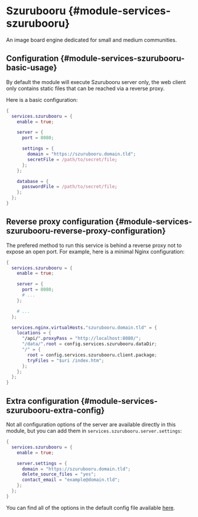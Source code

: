 # Szurubooru {#module-services-szurubooru}

An image board engine dedicated for small and medium communities.

## Configuration {#module-services-szurubooru-basic-usage}

By default the module will execute Szurubooru server only, the web client only contains static files that can be reached via a reverse proxy.

Here is a basic configuration:

```nix
{
  services.szurubooru = {
    enable = true;

    server = {
      port = 8080;

      settings = {
        domain = "https://szurubooru.domain.tld";
        secretFile = /path/to/secret/file;
      };
    };

    database = {
      passwordFile = /path/to/secret/file;
    };
  };
}
```

## Reverse proxy configuration {#module-services-szurubooru-reverse-proxy-configuration}

The prefered method to run this service is behind a reverse proxy not to expose an open port. For example, here is a minimal Nginx configuration:

```nix
{
  services.szurubooru = {
    enable = true;

    server = {
      port = 8080;
      # ...
    };

    # ...
  };

  services.nginx.virtualHosts."szurubooru.domain.tld" = {
    locations = {
      "/api/".proxyPass = "http://localhost:8080/";
      "/data/".root = config.services.szurubooru.dataDir;
      "/" = {
        root = config.services.szurubooru.client.package;
        tryFiles = "$uri /index.htm";
      };
    };
  };
}
```

## Extra configuration {#module-services-szurubooru-extra-config}

Not all configuration options of the server are available directly in this module, but you can add them in `services.szurubooru.server.settings`:

```nix
{
  services.szurubooru = {
    enable = true;

    server.settings = {
      domain = "https://szurubooru.domain.tld";
      delete_source_files = "yes";
      contact_email = "example@domain.tld";
    };
  };
}
```

You can find all of the options in the default config file available [here](https://github.com/rr-/szurubooru/blob/master/server/config.yaml.dist).
